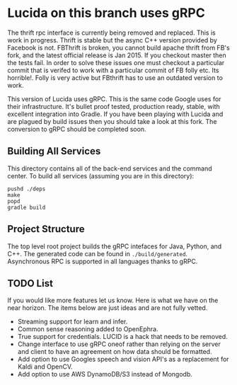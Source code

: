 Lucida on this branch uses gRPC
===============================

The thrift rpc interface is currently being removed and replaced. This is work in progress.
Thrift is stable but the async C++ version provided by Facebook is not. FBThrift is broken,
you cannot build apache thrift from FB's fork, and the latest official release is Jan 2015. 
If you checkout master then the tests fail. In order to solve these issues one must checkout
a particular commit that is verifed to work with a particular commit of FB folly etc. Its
horrible!. Folly is very active but FBthrift has to use an outdated version to work.

This version of Lucida uses gRPC. This is the same code Google uses for their infrastructure.
It's bullet proof tested, production ready, stable, with excellent integration into Gradle.
If you have been playing with Lucida and are plagued by build issues then you should take
a look at this fork. The conversion to gRPC should be completed soon.

## Building All Services

This directory contains all of the back-end services and the command center.
To build all services (assuming you are in this directory):

```
pushd ./deps
make
popd
gradle build
```

## Project Structure

The top level root project builds the gRPC intefaces for Java, Python, and C++. The generated
code can be found in `./build/generated`. Asynchronous RPC is supported in all languages
thanks to gRPC.

## TODO List

If you would like more features let us know. Here is what we have on the near horizon.
The items below are just ideas and are not fully vetted.

- Streaming support for learn and infer.
- Common sense reasoning added to OpenEphra.
- True support for credentials. LUCID is a hack that needs to be removed.
- Change interface to use gRPC oneof rather than relying on the server and client to have
  an agreement on how data should be formatted.
- Add option to use Googles speech and vision API's as a replacement for Kaldi and OpenCV.
- Add option to use AWS DynamoDB/S3 instead of Mongodb.

